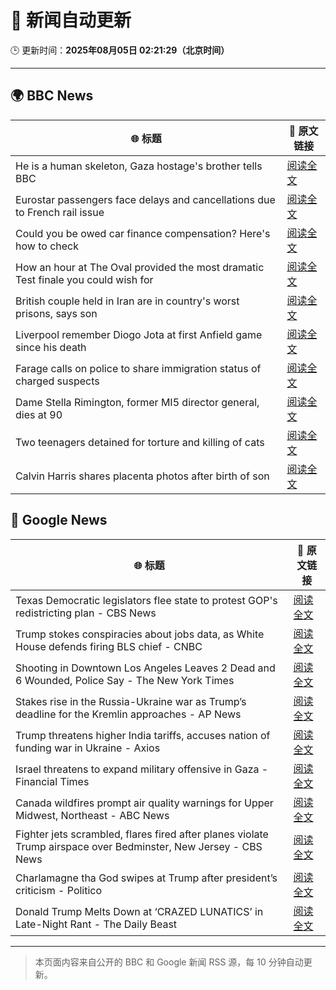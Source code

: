 # 🧠 新闻自动更新

🕒 更新时间：**2025年08月05日 02:21:29（北京时间）**

---

## 🌍 BBC News

| 🌐 标题 | 🔗 原文链接 |
|--------|-------------|
| He is a human skeleton, Gaza hostage's brother tells BBC | [阅读全文](https://www.bbc.com/news/articles/cewyk4ezeedo?at_medium=RSS&at_campaign=rss) |
| Eurostar passengers face delays and cancellations due to French rail issue | [阅读全文](https://www.bbc.com/news/articles/cq58z7w00vqo?at_medium=RSS&at_campaign=rss) |
| Could you be owed car finance compensation? Here's how to check | [阅读全文](https://www.bbc.com/news/articles/cr4e2d09wdko?at_medium=RSS&at_campaign=rss) |
| How an hour at The Oval provided the most dramatic Test finale you could wish for | [阅读全文](https://www.bbc.com/sport/cricket/articles/crm4j8424epo?at_medium=RSS&at_campaign=rss) |
| British couple held in Iran are in country's worst prisons, says son | [阅读全文](https://www.bbc.com/news/articles/cp94ymg3x1go?at_medium=RSS&at_campaign=rss) |
| Liverpool remember Diogo Jota at first Anfield game since his death | [阅读全文](https://www.bbc.com/sport/football/articles/cly64e43ex5o?at_medium=RSS&at_campaign=rss) |
| Farage calls on police to share immigration status of charged suspects | [阅读全文](https://www.bbc.com/news/articles/c860py73pglo?at_medium=RSS&at_campaign=rss) |
| Dame Stella Rimington, former MI5 director general, dies at 90 | [阅读全文](https://www.bbc.com/news/articles/cgkrm00y6rgo?at_medium=RSS&at_campaign=rss) |
| Two teenagers detained for torture and killing of cats | [阅读全文](https://www.bbc.com/news/articles/crkznr21ly8o?at_medium=RSS&at_campaign=rss) |
| Calvin Harris shares placenta photos after birth of son | [阅读全文](https://www.bbc.com/news/articles/c5y0295wg30o?at_medium=RSS&at_campaign=rss) |

## 📰 Google News

| 🌐 标题 | 🔗 原文链接 |
|--------|-------------|
| Texas Democratic legislators flee state to protest GOP's redistricting plan - CBS News | [阅读全文](https://news.google.com/rss/articles/CBMipwFBVV95cUxPakE5X0RGZkdMSlFBd0daSUpFUzhoMDQtM2VsdHBvckJLZzhobTJ5Z2tDUG9pU2NIVWk1cERZN0JON1MwYnkyekM3MDZpU0dJckNlSEpDRzdkZXVIcjgyYW93UFBCLU5XTkRyQXIwTW8wU0RyVzB0SUR0X19HSW5xeHlHeVhYNE4wTGdBN29pSHpPZEpYS2RfX2EyV3VKdXhneEVwUmVXONIBrAFBVV95cUxPcjZSd2cwNVlxVlB0WVZvWVVyZFduRmVtT1pWS3l5M1JJZUgtblhBcFoyZ1hkeXhkSzJQdTFBSWpZeTJ0bWR6Um52el9MN1d0cFZaVlExaHRLSUF4QWJWb0NJbzBWYWZLVEpJMEtLX0d1TnhfZlZRUjduWGg0ZWd0cE5jT2swM2QwLUdkckFkMzBCcDlhazl1SW5pN01mT2hHeG5TLVVRSWRlLVpx?oc=5) |
| Trump stokes conspiracies about jobs data, as White House defends firing BLS chief - CNBC | [阅读全文](https://news.google.com/rss/articles/CBMiekFVX3lxTE5Nb3NGMkR6QjZOblItTnE3dDJ2R3ZJQUtuYWFRaGtxNEZ2QzhRRTNzQTJ1MnhXcW9vUDVjNktGZlRZVmhqbFU1dVh2TWhPYkJCTmpBRlhXYzZMUXJTYTJnNGFIb0dsaW1CUlFzZjZRTEVLYWNpN3FyR2xn0gF_QVVfeXFMUEM3bnRNTFhTaW5OSGJJZUU4NURvU3ZBQ0tudmx2MkQtdkd0dERFMkhHakZZb0FVZHRIS05DUXhjdmpaV1ZQRm1aUmZ0cVFkRFFNUG9KcmRLb0l3dDZlcE4xMGprQmRINjRzUXlOM083VndEUlQ4WXlZQ0RFelVhNA?oc=5) |
| Shooting in Downtown Los Angeles Leaves 2 Dead and 6 Wounded, Police Say - The New York Times | [阅读全文](https://news.google.com/rss/articles/CBMiiAFBVV95cUxPdVZ0WGk2SzN0SlcxOGhncGxCYjRWNWdMaERqeTk1ZHZkVFZqX1ZjeVdoZzJjWnlqMk14T1ZOQTNlTDZxamJsZTVlcEQ1YlU2S3BSNHZvYzQ5bW9rWjBhbnBDcm9raTNheDBiU1phWnlZOFJ3YjViMHRFeG1ZVHBwU0lzVmJINTlk?oc=5) |
| Stakes rise in the Russia-Ukraine war as Trump’s deadline for the Kremlin approaches - AP News | [阅读全文](https://news.google.com/rss/articles/CBMirwFBVV95cUxQenpyY2Z1SWtHR1A3RU5xczJmaEF5bGtNRzUwemNmQXJJdlJmTmJ5ZHQyVFlEQTdHXzJ1MFAtMWp2VUFmOTJ5TWdPTmlCYk11UXI0M2w3MVpQWEt6b19PYnloYVEyQ1U3VFdIMlBLcURIX3VubFZxVFh3ZGUwdm1aY1ZDUHJsbUNva1U0b09kVE5qcUJRcE9RRGtUMVpRM29aR2JqNE1EZHlPWGNPSGdF?oc=5) |
| Trump threatens higher India tariffs, accuses nation of funding war in Ukraine - Axios | [阅读全文](https://news.google.com/rss/articles/CBMicEFVX3lxTE1uT2hzMF9udnJVeUM5al9XSkduNlc2WkNocFRJUlZmU3VYQTBpM2l2dkx2MU42LTVfSmdiTk9rRW1velB6YVo4eERuN0FvTTEzbGF1UTVWUEliWFhFdUdZeUdlaVlkX19tTUdBZzQxcGo?oc=5) |
| Israel threatens to expand military offensive in Gaza - Financial Times | [阅读全文](https://news.google.com/rss/articles/CBMicEFVX3lxTE1lMWszaC1SMjdscVVHdHBnVVlDekllQVN1SElIZ2M3dWcxSmlrMzJqbHR0ZjV4VGFWU0ZEN2VMV3hob0ZlX29NamJvdnBEemxBdEtzUm81d3kyX2lQOTROLTB2OGRxMVJZMS12WTg2R1I?oc=5) |
| Canada wildfires prompt air quality warnings for Upper Midwest, Northeast - ABC News | [阅读全文](https://news.google.com/rss/articles/CBMipgFBVV95cUxOVWswMnVIX21Ba1NyQjlyRDFzcUxkRVhMbldCSzJ2V1JOcDEtSkw5b1BFSVJpOENYcW9LSHRCUm1URktzOXF2b3dkS3pJdjNyenZ0eVUwekRuOXc5YjNqQmIwUHFhckhmd2JuOUdkdmlHQXhQY2xBRjFiR1dpbUI2MmpqUF9PQTdxaXA2ajRoV2lHVFI1MmFsVHh0Q0ZTUTJ6TlRRdzlR0gGrAUFVX3lxTE15d3pkVmRUbllLMFUtOXo3NnExVGJURnZaTElPbnEwei12aFo2Qjh2a2xPQmpra2ROTVB2ZXJ4UGIxTWpoVElkY1NydUxoUktiLVgtcFQ3MHhGaTh1VENNWTk2alNramtLVVd1Z1IzRWQtXzJRWDIzcVJqQm92ZjZmQTUtMzV0Sm5qSjJZY0I2ZlJmakNvSVJlcS12WkNyQVZFcTRGSjRCcjkzWQ?oc=5) |
| Fighter jets scrambled, flares fired after planes violate Trump airspace over Bedminster, New Jersey - CBS News | [阅读全文](https://news.google.com/rss/articles/CBMipwFBVV95cUxNS25DOTF4djVzUUU0eTVwU2lSa2tKOE9MNWRyQkN5QlpPQy04RUZ1OEYwcjNmZUpCZXFLUkNCQjNHdVJTb2dpZUN2eGlVZS1ncmlOUTlsVVllNDJsb1owdThHWlMzZW5ST0VobHFIZnp0RU5tMWlVdlJSaWFyb1dLN05nVWE5VE50SHdQUnVSY0pJMTBLZGFzMHpZVGRicjhoSm11QzJvNNIBrAFBVV95cUxPWXVzTllwby1BSk83X3JETlEtbFNLS1d3OVRleHQwd0tiU0ZaeTQ1ZGluUHlqZFJ6V0U5VmtVM1NrR2ZDeHFoeEJJSkRzNHJVcHFNQ2FBdDFfS2RnaFRhYUdsNnFHeFZlVzVrS29WTHFGeV8wWnR5c2pOODVOYmJ2aDJHUUk4RWFubC1hMGpteUJrXzJrTDdDcURmbnlKbEZzbExyeTlhcXdPOWlj?oc=5) |
| Charlamagne tha God swipes at Trump after president’s criticism - Politico | [阅读全文](https://news.google.com/rss/articles/CBMijgFBVV95cUxPa3MtRVR0dVpmMTM5Qkp0ckNzSjFOQU5Rd1ZiZVZZRlpocm1ySWlSbTJZa20tUUJ2SlB1eFJFVEFUUExvam1kUi1Rb0t0em5qcTNYdllSVkIzTjJNaDNuVXptN21faDNSYVpUR1RtWjRDLXZlRzVPR2Q0UnJDMmFVWjdCMUlOSXJ3ZGc2ZzJ3?oc=5) |
| Donald Trump Melts Down at ‘CRAZED LUNATICS’ in Late-Night Rant - The Daily Beast | [阅读全文](https://news.google.com/rss/articles/CBMilwFBVV95cUxOSUlnaGVrMm81WDJRMnZsWTFoUDFVa1ktcGQtQzl5aXhseUtwX0MxdDRVMk5rWEdidGdfdTMyd08yaFRXVjRWMGJDUWIyUmVtM21OVW1pb1JhWjBlQm8zcFZfQzhuN3c5cmxmZE9PWnJPdUk2cTZ3aUIwVVc3cjJGN3Z5X2swOTdKOGI5UHpXbTU3cDlkUlVn?oc=5) |

---
> 本页面内容来自公开的 BBC 和 Google 新闻 RSS 源，每 10 分钟自动更新。